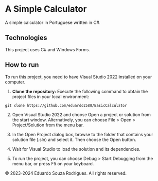 # A Simple Calculator
A simple calculator in Portuguese written in C#.

## Technologies
This project uses C# and Windows Forms.

## How to run
To run this project, you need to have Visual Studio 2022 installed on your computer.

1. **Clone the repository:**
   Execute the following command to obtain the project files in your local environment:

```
git clone https://github.com/eduardo2580/BasicCalculator
```

2. Open Visual Studio 2022 and choose Open a project or solution from the start window. Alternatively, you can choose File > Open > Project/Solution from the menu bar.
   
3. In the Open Project dialog box, browse to the folder that contains your solution file (.sln) and select it. Then choose the Open button.
   
4. Wait for Visual Studio to load the solution and its dependencies.
   
5. To run the project, you can choose Debug > Start Debugging from the menu bar, or press F5 on your keyboard.
    
© 2023-2024 Eduardo Souza Rodrigues. All rights reserved.
